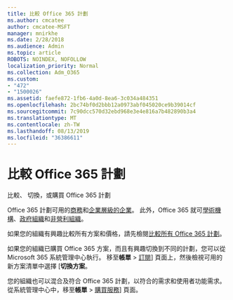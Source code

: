 ```yaml
---
title: 比較 Office 365 計劃
ms.author: cmcatee
author: cmcatee-MSFT
manager: mnirkhe
ms.date: 2/28/2018
ms.audience: Admin
ms.topic: article
ROBOTS: NOINDEX, NOFOLLOW
localization_priority: Normal
ms.collection: Adm_O365
ms.custom:
- "472"
- "1500026"
ms.assetid: faefe872-1fb6-4a0d-8ea6-3c034a484351
ms.openlocfilehash: 2bc74bf0d2bbb12a0973abf045020ce9b39014cf
ms.sourcegitcommit: 7c90dcc570d32ebd968e3e4e816a7b482890b3a4
ms.translationtype: MT
ms.contentlocale: zh-TW
ms.lasthandoff: 08/13/2019
ms.locfileid: "36386611"
---
```

# <a name="compare-office-365-plans"></a>比較 Office 365 計劃

比較、 切換，或購買 Office 365 計劃
  
Office 365 計劃可用的[商務](https://products.office.com/compare-all-microsoft-office-products?tab=2)和[企業層級的企業](https://products.office.com/business/compare-more-office-365-for-business-plans)。 此外，Office 365 就可[學術機構](https://products.office.com/academic/compare-office-365-education-plans)、[政府組織](https://products.office.com/government/compare-office-365-government-plans)和[非營利組織](https://products.office.com/nonprofit/office-365-nonprofit-plans-and-pricing?tab=1)。
  
如果您的組織有興趣比較所有方案和價格，請先檢閱[比較所有 Office 365 計劃](https://products.office.com/business/compare-more-office-365-for-business-plans)。
  
如果您的組織已購買 Office 365 方案，而且有興趣切換到不同的計劃，您可以從 Microsoft 365 系統管理中心執行。 移至**帳單** \> [訂閱](https://go.microsoft.com/fwlink/p/?linkid=842054)] 頁面上，然後檢視可用的新方案清單中選擇 [**切換方案**。
  
您的組織也可以混合及符合 Office 365 計劃，以符合的需求和使用者功能需求。 從系統管理中心中，移至**帳單** \> [購買服務](https://go.microsoft.com/fwlink/p/?linkid=868433)] 頁面。